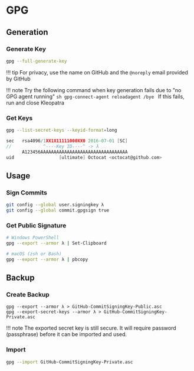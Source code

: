 # GPG
## Generation
### Generate Key
```sh
gpg --full-generate-key
```

!!! tip
    For privacy, use the name on GitHub and the `@noreply` email provided by GitHub

!!! note
    Try the following command when key generation fails due to "no GPG agent running"
    ```sh
    gpg-connect-agent reloadagent /bye
    ```
    If this fails, run and close Kleopatra

### Get Keys
```sh
gpg --list-secret-keys --keyid-format=long
```

```c
sec   rsa4096/1XX1X11111000XX0 2016-07-01 [SC]
//            ^----Key ID----^ -> λ
      A123456AAAAAAAAAAAAAAAAAAAAAAAAAAAAAAAAA
uid                 [ultimate] Octocat <octocat@github.com>
```

## Usage
### Sign Commits
```sh
git config --global user.signingkey λ
git config --global commit.gpgsign true
```

### Get Public Signature
```sh
# Windows PowerShell
gpg --export --armor λ | Set-Clipboard

# macOS (zsh or Bash)
gpg --export --armor λ | pbcopy
```

## Backup
### Create Backup
```
gpg --export --armor λ > GitHub-CommitSigningKey-Public.asc
gpg --export-secret-keys --armor λ > GitHub-CommitSigningKey-Private.asc
```

!!! note
    The exported secret key is still secure. It will require password (passphrase) before it can be imported and used.

### Import
```sh
gpg --import GitHub-CommitSigningKey-Private.asc
```
